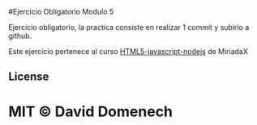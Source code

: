 #Ejercicio Obligatorio Modulo 5

 Ejercicio obligatorio, la practica consiste en realizar 1 commit y subirlo a github.
 
 Este ejercicio pertenece al curso  [HTML5-javascript-nodejs](https://www.miriadax.net/web/javascript-node-js) de MiriadaX

 
License
------
MIT &copy; David Domenech
=======


 